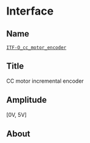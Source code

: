 # Interface

## Name
[`ITF-O_cc_motor_encoder`]()

## Title
CC motor incremental encoder

## Amplitude
[0V, 5V]

## About
